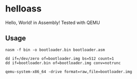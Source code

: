 # helloass
Hello, World! in Assembly! Tested with QEMU

## Usage

```
nasm -f bin -o bootloader.bin bootloader.asm

dd if=/dev/zero of=bootloader.img bs=512 count=1
dd if=bootloader.bin of=bootloader.img conv=notrunc

qemu-system-x86_64 -drive format=raw,file=bootloader.img
```

